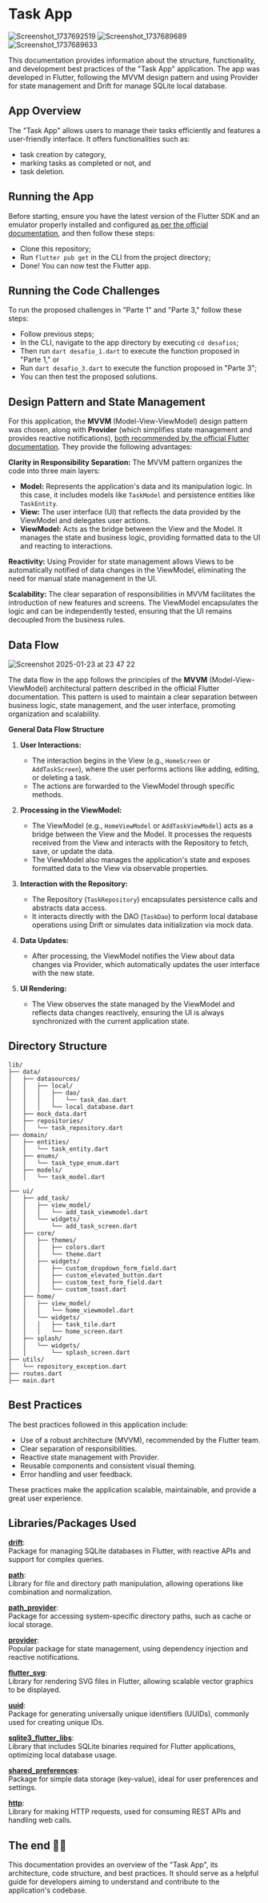 # Task App

![Screenshot_1737692519](https://github.com/user-attachments/assets/95701a87-8bd9-4f80-a83d-195fc4731acb) ![Screenshot_1737689689](https://github.com/user-attachments/assets/efb19da6-2ada-4a83-87d4-a1236bce888c)       ![Screenshot_1737689633](https://github.com/user-attachments/assets/208477c1-7d69-4b41-8c6c-630bbdc4b9cd)  


This documentation provides information about the structure, functionality, and development best practices of the "Task App" application. The app was developed in Flutter, following the MVVM design pattern and using Provider for state management and Drift for manage SQLite local database.

## App Overview
The "Task App" allows users to manage their tasks efficiently and features a user-friendly interface. It offers functionalities such as:
- task creation by category,
- marking tasks as completed or not, and
- task deletion.

## Running the App
Before starting, ensure you have the latest version of the Flutter SDK and an emulator properly installed and configured [as per the official documentation](https://docs.flutter.dev/get-started/install), and then follow these steps:
- Clone this repository;
- Run `flutter pub get` in the CLI from the project directory;
- Done! You can now test the Flutter app.

## Running the Code Challenges
To run the proposed challenges in "Parte 1" and "Parte 3," follow these steps:
- Follow previous steps;
- In the CLI, navigate to the app directory by executing `cd desafios`;
- Then run `dart desafio_1.dart` to execute the function proposed in "Parte 1," or  
- Run `dart desafio_3.dart` to execute the function proposed in "Parte 3";  
- You can then test the proposed solutions.

## Design Pattern and State Management
For this application, the **MVVM** (Model-View-ViewModel) design pattern was chosen, along with **Provider** (which simplifies state management and provides reactive notifications), [both recommended by the official Flutter documentation](https://docs.flutter.dev/app-architecture). They provide the following advantages:

**Clarity in Responsibility Separation:** The MVVM pattern organizes the code into three main layers:
- **Model:** Represents the application's data and its manipulation logic. In this case, it includes models like `TaskModel` and persistence entities like `TaskEntity`.
- **View:** The user interface (UI) that reflects the data provided by the ViewModel and delegates user actions.
- **ViewModel:** Acts as the bridge between the View and the Model. It manages the state and business logic, providing formatted data to the UI and reacting to interactions.

**Reactivity:** Using Provider for state management allows Views to be automatically notified of data changes in the ViewModel, eliminating the need for manual state management in the UI.

**Scalability:** The clear separation of responsibilities in MVVM facilitates the introduction of new features and screens. The ViewModel encapsulates the logic and can be independently tested, ensuring that the UI remains decoupled from the business rules.

## Data Flow
![Screenshot 2025-01-23 at 23 47 22](https://github.com/user-attachments/assets/5b402344-bb04-420e-9222-28ede3e7c276)

The data flow in the app follows the principles of the **MVVM** (Model-View-ViewModel) architectural pattern described in the official Flutter documentation. This pattern is used to maintain a clear separation between business logic, state management, and the user interface, promoting organization and scalability.

**General Data Flow Structure**
1. **User Interactions:**
   - The interaction begins in the View (e.g., `HomeScreen` or `AddTaskScreen`), where the user performs actions like adding, editing, or deleting a task.
   - The actions are forwarded to the ViewModel through specific methods.

2. **Processing in the ViewModel:**
   - The ViewModel (e.g., `HomeViewModel` or `AddTaskViewModel`) acts as a bridge between the View and the Model. It processes the requests received from the View and interacts with the Repository to fetch, save, or update the data.
   - The ViewModel also manages the application's state and exposes formatted data to the View via observable properties.

3. **Interaction with the Repository:**
   - The Repository (`TaskRepository`) encapsulates persistence calls and abstracts data access.
   - It interacts directly with the DAO (`TaskDao`) to perform local database operations using Drift or simulates data initialization via mock data.

4. **Data Updates:**
   - After processing, the ViewModel notifies the View about data changes via Provider, which automatically updates the user interface with the new state.

5. **UI Rendering:**
   - The View observes the state managed by the ViewModel and reflects data changes reactively, ensuring the UI is always synchronized with the current application state.

## Directory Structure
```
lib/
├── data/
│   ├── datasources/
│   │   ├── local/
│   │   │   ├── dao/
│   │   │   │   └── task_dao.dart
│   │   │   └── local_database.dart
│   ├── mock_data.dart
│   ├── repositories/
│   │   └── task_repository.dart
├── domain/
│   ├── entities/
│   │   └── task_entity.dart
│   ├── enums/
│   │   └── task_type_enum.dart
│   ├── models/
│   │   └── task_model.dart
│
├── ui/
│   ├── add_task/
│   │   ├── view_model/
│   │   │   └── add_task_viewmodel.dart
│   │   └── widgets/
│   │       └── add_task_screen.dart
│   ├── core/
│   │   ├── themes/
│   │   │   ├── colors.dart
│   │   │   └── theme.dart
│   │   ├── widgets/
│   │   │   ├── custom_dropdown_form_field.dart
│   │   │   ├── custom_elevated_button.dart
│   │   │   ├── custom_text_form_field.dart
│   │   │   └── custom_toast.dart
│   ├── home/
│   │   ├── view_model/
│   │   │   └── home_viewmodel.dart
│   │   └── widgets/
│   │   │   ├── task_tile.dart
│   │   │   └── home_screen.dart
│   ├── splash/
│   │   └── widgets/
│   │       └── splash_screen.dart
├── utils/
│   └── repository_exception.dart
├── routes.dart
├── main.dart
```

## Best Practices
The best practices followed in this application include:

- Use of a robust architecture (MVVM), recommended by the Flutter team.
- Clear separation of responsibilities.
- Reactive state management with Provider.
- Reusable components and consistent visual theming.
- Error handling and user feedback.

These practices make the application scalable, maintainable, and provide a great user experience.

## Libraries/Packages Used
**[drift](https://pub.dev/packages/drift)**:  
Package for managing SQLite databases in Flutter, with reactive APIs and support for complex queries.  

**[path](https://pub.dev/packages/path)**:  
Library for file and directory path manipulation, allowing operations like combination and normalization.  

**[path_provider](https://pub.dev/packages/path_provider)**:  
Package for accessing system-specific directory paths, such as cache or local storage.  

**[provider](https://pub.dev/packages/provider)**:  
Popular package for state management, using dependency injection and reactive notifications.  

**[flutter_svg](https://pub.dev/packages/flutter_svg)**:  
Library for rendering SVG files in Flutter, allowing scalable vector graphics to be displayed.  

**[uuid](https://pub.dev/packages/uuid)**:  
Package for generating universally unique identifiers (UUIDs), commonly used for creating unique IDs.  

**[sqlite3_flutter_libs](https://pub.dev/packages/sqlite3_flutter_libs)**:  
Library that includes SQLite binaries required for Flutter applications, optimizing local database usage.  

**[shared_preferences](https://pub.dev/packages/shared_preferences)**:  
Package for simple data storage (key-value), ideal for user preferences and settings.  

**[http](https://pub.dev/packages/http)**:  
Library for making HTTP requests, used for consuming REST APIs and handling web calls.  

## The end 👨‍💻
This documentation provides an overview of the "Task App", its architecture, code structure, and best practices. It should serve as a helpful guide for developers aiming to understand and contribute to the application's codebase.
